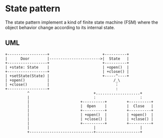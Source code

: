 # State pattern #
The state pattern implement a kind of finite state machine (FSM) where the object behavior change according to its internal state.

## UML ##

    +------------------+                        +----------+
    |      Door        |----------------------->|  State   |
    +------------------+                        +----------+
    | +state: State    |                        | +open()  |
    +------------------+                        | +close() |
    | +setState(State) |                        +-----^----+
    | +open()          |                             /_\
    | +close()         |                              :
    +------------------+                              :
              ^                             +....................+
              |                             :                    :
              |                       +----------+         +----------+
              |                       |  Open    |         |  Close   |
              |                       +----------+         +----------+
              |                       | +open()  |         | +open()  |
              |                       | +close() |         | +close() |
              |                       +----------+         +----------+
              |                             |                    |     
              +-----------------------------+--------------------+     

